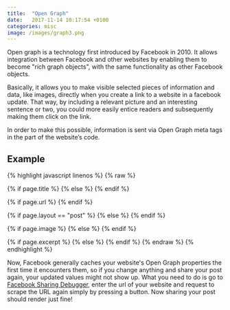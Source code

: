```yaml
---
title:  "Open Graph"
date:   2017-11-14 10:17:54 +0100
categories: misc
image: /images/graph3.png
---
```

Open graph is a technology first introduced by Facebook in 2010. It allows integration between Facebook and other websites by enabling them to become "rich graph objects", with the same functionality as other Facebook objects.

Basically, it allows you to make visible selected pieces of information and data, like images, directly when you create a link to a website in a facebook update. That way, by including a relevant picture and an interesting sentence or two, you could more easily entice readers and subsequently making them click on the link.

In order to make this possible, information is sent via Open Graph meta tags in the <head> part of the website’s code.

## Example

{% highlight javascript linenos %}
{% raw %}
<!-- og:site_name -->
<meta content="{{site.title}}" property="og:site_name">

<!-- og:title -->
{% if page.title %}
  <meta content="{{page.title}}" property="og:title">
{% else %}
  <meta content="{{site.title}}" property="og:title">
{% endif %}

<!-- og:url -->
{% if page.url %}
  <meta content="{{site.url}}{{page.url}}" property="og:url">
{% endif %}

<!-- og:type -->
{% if page.layout == "post" %}
  <meta content="Article" property="og:type">
{% else %}
  <meta content="Page" property="og:type">
{% endif %}

<!-- og:image -->
{% if page.image %}
  <meta content="{{site.url}}{{page.image}}" property="og:image">
{% else %}
  <meta content="{{site.url}}{{site.data.base.img}}" property="og:image">
{% endif %}

<!-- og:description -->
{% if page.excerpt %}
  <meta content="{{page.excerpt | strip_html | truncatewords: 30}}" property="og:description">
{% else %}
  <meta content="{{site.description}}" property="og:description">
{% endif %}
{% endraw %}
{% endhighlight %}

Now, Facebook generally caches your website's Open Graph properties the first time it encounters them, so if you change anything and share your post again, your updated values might not show up. What you need to do is go to <a href="http://developers.facebook.com/tools/debug" target="_blank">Facebook Sharing Debugger</a>, enter the url of your website and request to scrape the URL again simply by pressing a button. Now sharing your post should render just fine!